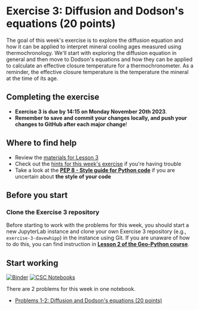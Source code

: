 # Exercise 3: Diffusion and Dodson's equations (20 points)

The goal of this week's exercise is to explore the diffusion equation and how it can be applied to interpret mineral cooling ages measured using thermochronology. We'll start with exploring the diffusion equation in general and then move to Dodson's equations and how they can be applied to calculate an effective closure temperature for a thermochronometer. As a reminder, the effective closure temperature is the temperature the mineral at the time of its age.

## Completing the exercise

- **Exercise 3 is due by 14:15 on Monday November 20th 2023**.
- **Remember to save and commit your changes locally, and push your changes to GitHub after each major change**!

## Where to find help

- Review the [materials for Lesson 3](https://introqg-site.readthedocs.io/en/latest/lessons/L3/overview.html)
- Check out the [hints for this week's exercise](https://introqg-site.readthedocs.io/en/latest/lessons/L3/exercise-3.html#general-hints-for-exercise-3) if you're having trouble
- Take a look at the **[PEP 8 - Style guide for Python code](https://www.python.org/dev/peps/pep-0008/)** if you are uncertain about **the style of your code**

## Before you start

### Clone the Exercise 3 repository

Before starting to work with the problems for this week, you should start a new JupyterLab instance and clone your own Exercise 3 repository (e.g., `exercise-3-davewhipp`) in the instance using Git. If you are unaware of how to do this, you can find instruction in [**Lesson 2 of the Geo-Python course**](https://geo-python-site.readthedocs.io/en/latest/lessons/L2/git-basics.html#clone-a-repository-from-github).

## Start working

[![Binder](https://mybinder.org/badge.svg)](https://mybinder.org/v2/gh/introqg/notebooks/master?urlpath=lab)
[![CSC Notebooks](https://img.shields.io/badge/launch-CSC%20notebook-blue.svg)](https://notebooks.csc.fi/)

There are 2 problems for this week in one notebook.

- [Problems 1-2: Diffusion and Dodson's equations (20 points)](Exercise-3-problems-1-2.ipynb)